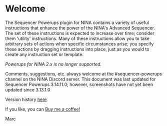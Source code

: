 # Welcome

The Sequencer Powerups plugin for NINA contains a variety of useful instructions that enhance the power of the NINA's Advanced Sequencer.  The set of these instructions is expected to increase over time; consider them 'utility' instructions.  Many of these instructions allow you to take arbitrary sets of actions when specific circumstances arise; you specify these actions by dragging instructions into place, just as you would to create any instruction set or template.

*Powerups for NINA 2.x is no longer supported.*

Comments, suggestions, etc. always welcome at the #sequencer-powerups channel on the NINA Discord server.  This document was last updated for Sequencer Powerups 3.14.11.0; however, screenshots have not yet been updated since 3.13.1.0

Version history [here](https://bitbucket.org/zorkmid/nina.plugin.when/src/master/README.md)

If you like, you can [Buy me a coffee!](https://www.buymeacoffee.com/marcblank)

Marc
